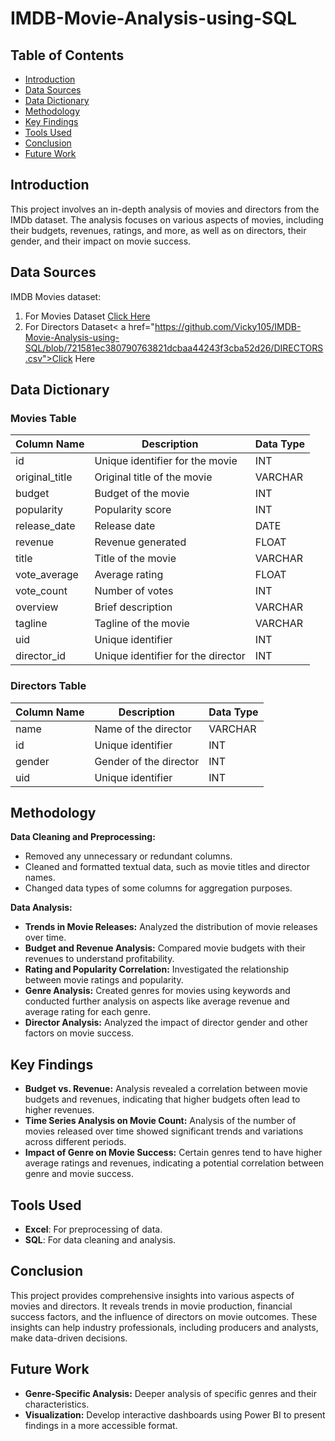 # IMDB-Movie-Analysis-using-SQL

## Table of Contents
* [Introduction](#introduction)
* [Data Sources](#data-sources)
* [Data Dictionary](#data-dictionary)
* [Methodology](#methodology)
* [Key Findings](#key-findings)
* [Tools Used](#tools-used)
* [Conclusion](#conclusion)
* [Future Work](#future-work)

## Introduction
This project involves an in-depth analysis of movies and directors from the IMDb dataset. The analysis focuses on various aspects of movies, including their budgets, revenues, ratings, and more, as well as on directors, their gender, and their impact on movie success.

## Data Sources
IMDB Movies dataset:
1. For Movies Dataset <a href="https://github.com/Vicky105/IMDB-Movie-Analysis-using-SQL/blob/721581ec380790763821dcbaa44243f3cba52d26/MOVIES_DATASET.csv">Click Here</a>
2. For Directors Dataset< a href="https://github.com/Vicky105/IMDB-Movie-Analysis-using-SQL/blob/721581ec380790763821dcbaa44243f3cba52d26/DIRECTORS.csv">Click Here</a>

## Data Dictionary

### Movies Table
| Column Name    | Description                      | Data Type |
|----------------|----------------------------------|-----------|
| id             | Unique identifier for the movie  | INT       |
| original_title | Original title of the movie      | VARCHAR   |
| budget         | Budget of the movie              | INT       |
| popularity     | Popularity score                 | INT       |
| release_date   | Release date                     | DATE      |
| revenue        | Revenue generated                | FLOAT     |
| title          | Title of the movie               | VARCHAR   |
| vote_average   | Average rating                   | FLOAT     |
| vote_count     | Number of votes                  | INT       |
| overview       | Brief description                | VARCHAR   |
| tagline        | Tagline of the movie             | VARCHAR   |
| uid            | Unique identifier                | INT       |
| director_id    | Unique identifier for the director | INT     |

### Directors Table
| Column Name | Description            | Data Type |
|-------------|------------------------|-----------|
| name        | Name of the director   | VARCHAR   |
| id          | Unique identifier      | INT       |
| gender      | Gender of the director | INT       |
| uid         | Unique identifier      | INT       |

## Methodology
**Data Cleaning and Preprocessing:**
- Removed any unnecessary or redundant columns.
- Cleaned and formatted textual data, such as movie titles and director names.
- Changed data types of some columns for aggregation purposes.

**Data Analysis:**
- **Trends in Movie Releases:** Analyzed the distribution of movie releases over time.
- **Budget and Revenue Analysis:** Compared movie budgets with their revenues to understand profitability.
- **Rating and Popularity Correlation:** Investigated the relationship between movie ratings and popularity.
- **Genre Analysis:** Created genres for movies using keywords and conducted further analysis on aspects like average revenue and average rating for each genre.
- **Director Analysis:** Analyzed the impact of director gender and other factors on movie success.

## Key Findings
- **Budget vs. Revenue:** Analysis revealed a correlation between movie budgets and revenues, indicating that higher budgets often lead to higher revenues.
- **Time Series Analysis on Movie Count:** Analysis of the number of movies released over time showed significant trends and variations across different periods.
- **Impact of Genre on Movie Success:** Certain genres tend to have higher average ratings and revenues, indicating a potential correlation between genre and movie success.

## Tools Used
- **Excel**: For preprocessing of data.
- **SQL**: For data cleaning and analysis.

## Conclusion
This project provides comprehensive insights into various aspects of movies and directors. It reveals trends in movie production, financial success factors, and the influence of directors on movie outcomes. These insights can help industry professionals, including producers and analysts, make data-driven decisions.

## Future Work
- **Genre-Specific Analysis:** Deeper analysis of specific genres and their characteristics.
- **Visualization:** Develop interactive dashboards using Power BI to present findings in a more accessible format.

